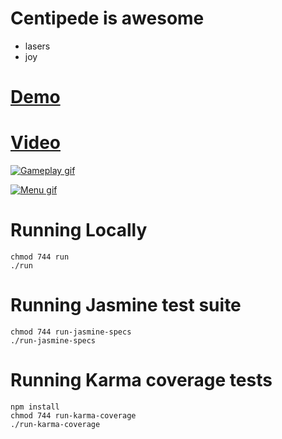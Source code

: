 # Centipede is awesome
- lasers
- joy

# [Demo](http://centipede.matthewodle.com/index.html)

# [Video](https://www.youtube.com/watch?v=LNqIR2k6KcA)

[![Gameplay gif](https://gitlab.com/taciturn-pachyderm/centipede/raw/cc6af3202fee075d4ae181cca4c7af03c6c152ec/app/static/media/images/background.gif)](https://www.youtube.com/watch?v=LNqIR2k6KcA)

[![Menu gif](https://gitlab.com/taciturn-pachyderm/centipede/raw/7f2d2fb9b77cdd4a35750e8f0c05e1dcb8e1bf89/app/static/media/images/centipede-menu.gif)](https://www.youtube.com/watch?v=LNqIR2k6KcA)

# Running Locally

```
chmod 744 run
./run
```

# Running Jasmine test suite

```
chmod 744 run-jasmine-specs
./run-jasmine-specs
```

# Running Karma coverage tests

```
npm install
chmod 744 run-karma-coverage
./run-karma-coverage
```
